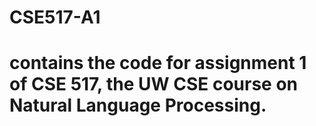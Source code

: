 # CSE517-A1

# contains the code for assignment 1 of CSE 517, the UW CSE course on Natural Language Processing.
